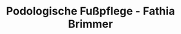 ---
title: "Podologische Fußpflege - Fathia Brimmer"
url: /wien/podologische-fusspflege-fathia-brimmer/
shop: Friseur
---